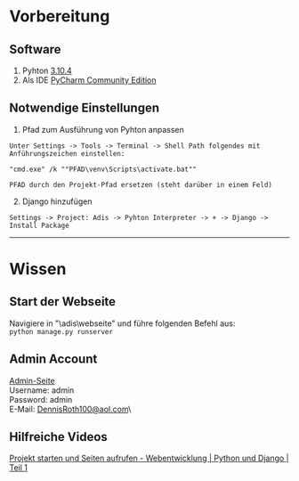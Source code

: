 # Vorbereitung
## Software
1. Pyhton [3.10.4](https://www.python.org/downloads/)
2. Als IDE [PyCharm Community Edition](https://www.jetbrains.com/de-de/pycharm/download/#section=windows)
## Notwendige Einstellungen

1. Pfad zum Ausführung von Pyhton anpassen
```
Unter Settings -> Tools -> Terminal -> Shell Path folgendes mit Anführungszeichen einstellen:

"cmd.exe" /k ""PFAD\venv\Scripts\activate.bat""

PFAD durch den Projekt-Pfad ersetzen (steht darüber in einem Feld)
``` 


2. Django hinzufügen
```
Settings -> Project: Adis -> Pyhton Interpreter -> + -> Django -> Install Package
``` 
----
# Wissen
## Start der Webseite
Navigiere in "\adis\webseite" und führe folgenden Befehl aus:\
```python manage.py runserver``` 

## Admin Account
[Admin-Seite](http://127.0.0.1:8000/admin)\
Username: admin\
Password: admin\
E-Mail: DennisRoth100@aol.com\
## Hilfreiche Videos
[Projekt starten und Seiten aufrufen - Webentwicklung | Python und Django | Teil 1](https://www.youtube.com/watch?v=reKC23pqimQ&list=PLuBK_vNnGp8Ba7GZV6_XUWLtWqWPFoUcu&ab_channel=NEW-Vadim)